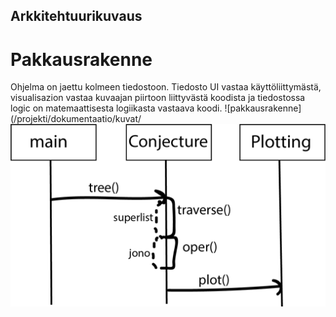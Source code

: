 ## Arkkitehtuurikuvaus
# Pakkausrakenne
Ohjelma on jaettu kolmeen tiedostoon. Tiedosto UI vastaa käyttöliittymästä, visualisazion vastaa kuvaajan piirtoon liittyvästä koodista ja tiedostossa logic on matemaattisesta logiikasta vastaava koodi.
![pakkausrakenne](/projekti/dokumentaatio/kuvat/
![arkkitehtuuri](/projekti/dokumentaatio/kaavio.png)
